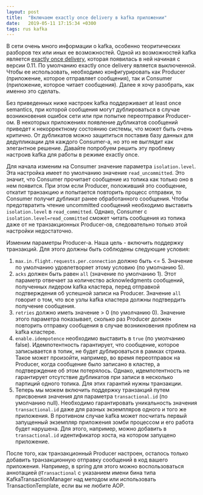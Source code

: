 ```yaml
---
layout: post
title:  "Включаем exactly once delivery в kafka приложении"
date:   2019-05-11 17:15:34 +0300
tags: rus kafka
---
```

В сети очень много информации о kafka, особенно теоритических разборов тех или иных ее возможностей.
Одной из возможностей kafka является [exactly once delivery](https://cwiki.apache.org/confluence/display/KAFKA/KIP-98+-+Exactly+Once+Delivery+and+Transactional+Messaging), которая появилась в ней начиная с версии 0.11.
По умолчанию exactly once delivery является выключенной. Чтобы ее использовать, необходимо конфигурировать как Producer (приложение, которое отправляет сообщения), так и Consumer (приложение, которое читает сообщения). Далее я хочу разобрать, как именно это сделать.

Без приведенных ниже настроек kafka поддерживает at least once semantics, при которой сообщения могут дублироваться в случае возникновения ошибок сети или при попытке переотправки Producer-ом. В некоторых приложениях появление дубликатов сообщений приведет к некорректному состоянию системы, что может быть очень критично. От дубликатов можно защититься поставив базу данных для дедупликации для каждого Consumer-а, но это не выглядит как элегантное решение. Давайте попробуем решить эту проблему настроив kafka для работы в режиме exactly once.

Для начала изменим на Consumer значение параметра `isolation.level`.
Эта настройка имеет по умолчанию значение `read_uncommitted`. Это значит, что Consumer прочитает сообщение из топика как только оно в нем появится. При этом если Producer, положивший это сообщение, откатит транзакцию и попытается повторить процесс отправки, то Consumer получит дубликат ранее обработанного сообщения. Чтобы предотвратить чтение uncommitted сообщений необходимо выставить `isolation.level` в `read_committed`. Однако, Consumer с `isolation.level=read_committed` сможет читать сообщения из топика даже от не транзакционных Producer-ов, следовательно только этой настройки недостаточно.

Изменим параметры Producer-а. Наша цель - включить поддержку транзакций. Для этого должны быть соблюдены следующие условия:
1. `max.in.flight.requests.per.connection` должно быть <= 5. Значение по умолчанию удовлетворяет этому условию (по умолчанию 5).
2. `acks` должен быть равен `all` (значение по умолчанию 1). Этот параметр отвечает за количество acknowledgments сообщений, полученных лидером kafka кластера, перед отправкой подтверждения об успешной записи на Producer. Значение `all` говорит о том, что все узлы kafka кластера должны подтвердить получение сообщения.
3. `retries` должно иметь значение > 0 (по умолчанию 0). Значение этого параметра показывает, сколько раз Producer должен повторить отправку сообщения в случае возникновения проблем на kafka кластере.
4. `enable.idempotence` необходимо выставить в `true` (по умолчанию false). Идемпотентность гарантирует, что сообщение, которое записывается в топик, не будет дублироваться в рамках стрима. Такое может произойти, например, во время переотправок на Producer, когда сообщение было записано в кластер, а подтверждение об этом потерялось. Однако, идемпотентность не гарантирует отсутствие дубликатов при записи в несколько партиций одного топика. Для этих гарантий нужны транзакции.
5. Теперь мы можем включить поддержку транзакций путем присвоения значения для параметра `transactional.id` (по умолчанию null). Необходимо гарантировать уникальность значения `transactional.id` даже для разных экземпляров одного и того же приложения. В противном случае
kafka может посчитать первый запущенный экземпляр приложения зомби процессом и его работа будет нарушена. Для этого, например, можно добавить в `transactional.id` идентификатор хоста, на котором запущено приложение.

После того, как транзакционный Producer настроен, осталось только добавить транзакционную отправку сообщений в код вашего приложения. Например, в spring для этого можно воспользоваться аннотацией `@Transactional` с указанием имени бина типа KafkaTransactionManager над методом или использовать TransactionTemplate, если вы не любите AOP.